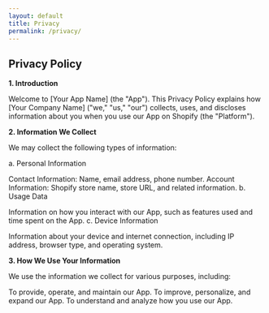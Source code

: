 ```yaml
---
layout: default
title: Privacy
permalink: /privacy/
---
```


## Privacy Policy

**1. Introduction** 

Welcome to [Your App Name] (the "App"). This Privacy Policy explains how [Your Company Name] ("we," "us," "our") collects, uses, and discloses information about you when you use our App on Shopify (the "Platform").

**2. Information We Collect** 

We may collect the following types of information:

a. Personal Information

Contact Information: Name, email address, phone number.
Account Information: Shopify store name, store URL, and related information.
b. Usage Data

Information on how you interact with our App, such as features used and time spent on the App.
c. Device Information

Information about your device and internet connection, including IP address, browser type, and operating system.

**3. How We Use Your Information**

We use the information we collect for various purposes, including:

To provide, operate, and maintain our App.
To improve, personalize, and expand our App.
To understand and analyze how you use our App.
